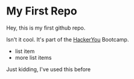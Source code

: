 # My First Repo

Hey, this is my first github repo.

Isn't it cool. It's part of the [HackerYou](http://hakeryou.com) Bootcamp.

* list item
* more list items

Just kidding, I've used this before